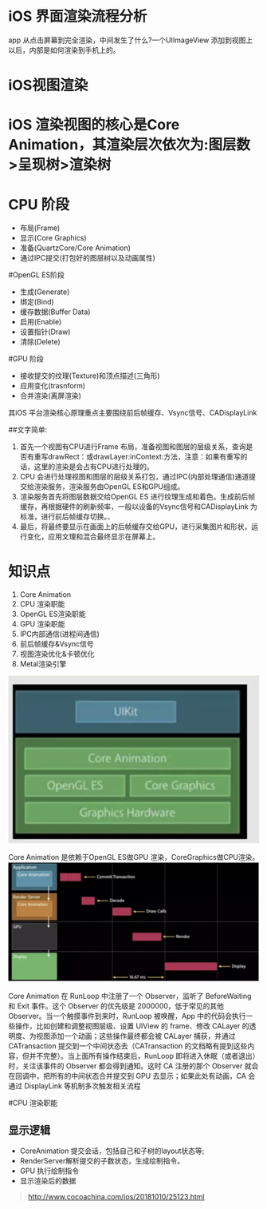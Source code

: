 # iOS 界面渲染流程分析
app 从点击屏幕到完全渲染，中间发生了什么?一个UIImageView 添加到视图上以后，内部是如何渲染到手机上的。

# iOS视图渲染
# iOS 渲染视图的核心是Core Animation，其渲染层次依次为:图层数>呈现树>渲染树

# CPU 阶段
* 布局(Frame)
* 显示(Core Graphics)
* 准备(QuartzCore/Core Animation)
* 通过IPC提交(打包好的图层树以及动画属性) 

#OpenGL ES阶段

* 生成(Generate)
* 绑定(Bind)
* 缓存数据(Buffer Data)
* 启用(Enable)
* 设置指针(Draw)
* 清除(Delete)

#GPU 阶段
* 接收提交的纹理(Texture)和顶点描述(三角形)
* 应用变化(trasnform)
* 合并渲染(离屏渲染)

其iOS 平台渲染核心原理重点主要围绕前后帧缓存、Vsync信号、CADisplayLink

##文字简单:
1. 首先一个视图有CPU进行Frame 布局，准备视图和图层的层级关系，查询是否有重写drawRect：或drawLayer:inContext:方法，注意：如果有重写的话，这里的渲染是会占有CPU进行处理的。
2. CPU 会进行处理视图和图层的层级关系打包，通过IPC(内部处理通信)通道提交给渲染服务，渲染服务由OpenGL ES和GPU组成。
3. 渲染服务首先将图层数据交给OpenGL ES 进行纹理生成和着色。生成前后帧缓存，再根据硬件的刷新频率，一般以设备的Vsync信号和CADisplayLink 为标准，进行前后帧缓存切换。、
4. 最后，将最终要显示在画面上的后帧缓存交给GPU，进行采集图片和形状，运行变化，应用文理和混合最终显示在屏幕上。

# 知识点
1. Core Animation
2. CPU 渲染职能
3. OpenGL ES渲染职能
4. GPU 渲染职能
5. IPC内部通信(进程间通信)
6. 前后帧缓存&Vsync信号
7. 视图渲染优化&卡顿优化
8. Metal渲染引擎

![21_48_06__11_06_2018](media/15415104837203/21_48_06__11_06_2018.jpg)

Core Animation 是依赖于OpenGL ES做GPU 渲染，CoreGraphics做CPU渲染。
![22_03_36__11_06_2018](media/15415104837203/22_03_36__11_06_2018.jpg)

Core Animation 在 RunLoop 中注册了一个 Observer，监听了 BeforeWaiting 和 Exit 事件。这个 Observer 的优先级是 2000000，低于常见的其他 Observer。当一个触摸事件到来时，RunLoop 被唤醒，App 中的代码会执行一些操作，比如创建和调整视图层级、设置 UIView 的 frame、修改 CALayer 的透明度、为视图添加一个动画；这些操作最终都会被 CALayer 捕获，并通过 CATransaction 提交到一个中间状态去（CATransaction 的文档略有提到这些内容，但并不完整）。当上面所有操作结束后，RunLoop 即将进入休眠（或者退出）时，关注该事件的 Observer 都会得到通知。这时 CA 注册的那个 Observer 就会在回调中，把所有的中间状态合并提交到 GPU 去显示；如果此处有动画，CA 会通过 DisplayLink 等机制多次触发相关流程

#CPU 渲染职能
## 显示逻辑
* CoreAnimation 提交会话，包括自己和子树的layout状态等;
* RenderServer解析提交的子数状态，生成绘制指令。
* GPU 执行绘制指令
* 显示渲染后的数据


> http://www.cocoachina.com/ios/20181010/25123.html
